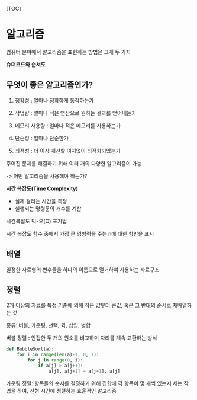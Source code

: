 [TOC]

# 알고리즘

컴퓨터 분야에서 알고리즘을 표현하는 방법은 크게 두 가지

**슈더코드와 순서도**

## 무엇이 좋은 알고리즘인가?

1. 정확성 : 얼마나 정확하게 동작하는가

2. 작업량 : 얼마나 적은 연산으로 원하는 결과를 얻어내는가

3. 메모리 사용량 : 얼마나 적은 메모리를 사용하는가

4. 단순성 : 얼마나 단순한가

5. 최적성 : 더 이상 개선할 여지없이 최적화되었는가



주어진 문제를 해결하기 위해 여러 개의 다양한 알고리즘이 가능

-> 어떤 알고리즘을 사용해야 하는가?



**시간 복잡도(Time Complexity)**

- 실제 걸리는 시간을 측정
- 실행되는 명령문의 개수를 계산



시간복잡도  빅-오(O) 표기법

시간 복잡도 함수 중에서 가장 큰 영향력을 주는 n에 대한 항만을 표시



## 배열

일정한 자료형의 변수들을 하나의 이름으로 열거하여 사용하는 자료구조



## 정렬

2개 이상의 자료를 특정 기준에 의해 작은 값부터 큰값, 혹은 그 반대의 순서로 재배열하는 것



종류: 버블, 카운팅, 선택, 퀵, 삽입, 병합



버블 정렬 : 인접한 두 개의 원소를 비교하며 자리를 계속 교환하는 방식

```python
def BubbleSort(a):
    for i in range(len(a)-1, 0, 1):
        for j in range(0, i):
            if a[j] > a[j+1]:
                a[j], a[j+1] = a[j+1], a[j]
```



카운팅 정렬: 항목들의 순서를 결정하기 위해 집합에 각 항목이 몇 개씩 있는지 세는 작업을 하여, 선형 시간에 정렬하는 효율적인 알고리즘





















